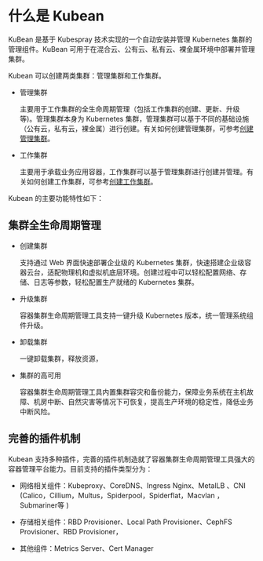 # 什么是 Kubean

KuBean 是基于 Kubespray 技术实现的一个自动安装并管理 Kubernetes 集群的管理组件。KuBean 可用于在混合云、公有云、私有云、裸金属环境中部署并管理集群。

Kubean 可以创建两类集群：管理集群和工作集群。

- 管理集群

  主要用于工作集群的全生命周期管理（包括工作集群的创建、更新、升级等)。管理集群本身为 Kubernetes 集群，管理集群可以基于不同的基础设施（公有云，私有云，裸金属）进行创建。有关如何创建管理集群，可参考[创建管理集群](03userguide/clusters/create-control-cluster.md)。

- 工作集群
  
  主要用于承载业务应用容器，工作集群可以基于管理集群进行创建并管理。有关如何创建工作集群，可参考[创建工作集群](03userguide/clusters/create-worker-cluster.md)。

Kubean 的主要功能特性如下：

## 集群全生命周期管理

- 创建集群
  
  支持通过 Web 界面快速部署企业级的 Kubernetes 集群，快速搭建企业级容器云台，适配物理机和虚拟机底层环境。创建过程中可以轻松配置网络、存储、日志等参数，轻松配置生产就绪的 Kubernetes 集群。

- 升级集群
  
  容器集群生命周期管理工具支持一键升级 Kubernetes 版本，统一管理系统组件升级。

- 卸载集群
  
  一键卸载集群，释放资源，

- 集群的高可用
  
  容器集群生命周期管理工具内置集群容灾和备份能力，保障业务系统在主机故障、机房中断、自然灾害等情况下可恢复，提高生产环境的稳定性，降低业务中断风险。

## 完善的插件机制

Kubean 支持多种插件，完善的插件机制造就了容器集群生命周期管理工具强大的容器管理平台能力。目前支持的插件类型分为：

- 网络相关组件：Kubeproxy、CoreDNS、Ingress Nginx、MetalLB 、CNI (Calico，Cillium，Multus，Spiderpool，Spiderflat，Macvlan ，Submariner等 )

- 存储相关组件：RBD Provisioner、Local Path Provisioner、CephFS Provisioner、RBD Provisioner，

- 其他组件：Metrics Server、Cert Manager
